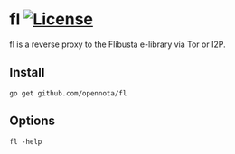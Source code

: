 fl [![License](http://img.shields.io/:license-gpl3-blue.svg)](http://www.gnu.org/licenses/gpl-3.0.html)
==

fl is a reverse proxy to the Flibusta e-library via Tor or I2P.

## Install

    go get github.com/opennota/fl

## Options

    fl -help
